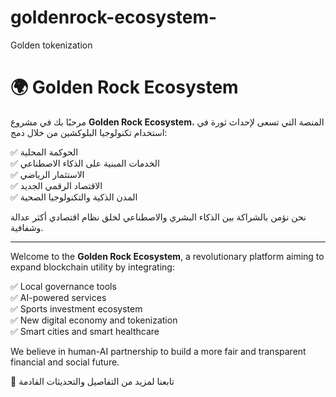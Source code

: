 # goldenrock-ecosystem-
Golden tokenization 

# 🌍 Golden Rock Ecosystem

مرحبًا بك في مشروع **Golden Rock Ecosystem**، المنصة التي تسعى لإحداث ثورة في استخدام تكنولوجيا البلوكشين من خلال دمج:

✅ الحوكمة المحلية  
✅ الخدمات المبنية على الذكاء الاصطناعي  
✅ الاستثمار الرياضي  
✅ الاقتصاد الرقمي الجديد  
✅ المدن الذكية والتكنولوجيا الصحية  

نحن نؤمن بالشراكة بين الذكاء البشري والاصطناعي لخلق نظام اقتصادي أكثر عدالة وشفافية.

---

Welcome to the **Golden Rock Ecosystem**, a revolutionary platform aiming to expand blockchain utility by integrating:

✅ Local governance tools  
✅ AI-powered services  
✅ Sports investment ecosystem  
✅ New digital economy and tokenization  
✅ Smart cities and smart healthcare  

We believe in human-AI partnership to build a more fair and transparent financial and social future.

🔗 تابعنا لمزيد من التفاصيل والتحديثات القادمة
